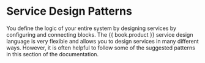 # Service Design Patterns

You define the logic of your entire system by designing services by configuring and connecting blocks. The {{ book.product }} service design language is very flexible and allows you to design services in many different ways. However, it is often helpful to follow some of the suggested patterns in this section of the documentation.
